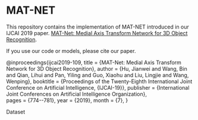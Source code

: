 # MAT-NET
This repository contains the implementation of MAT-NET introduced in our IJCAI 2019 paper.
[MAT-Net: Medial Axis Transform Network for 3D Object Recognition](https://doi.org/10.24963/ijcai.2019/109).

If you use our code or models, please cite our paper.

@inproceedings{ijcai2019-109,
  title     = {MAT-Net: Medial Axis Transform Network for 3D Object Recognition},
  author    = {Hu, Jianwei and Wang, Bin and Qian, Lihui and Pan, Yiling and Guo, Xiaohu and Liu, Lingjie and Wang, Wenping},
  booktitle = {Proceedings of the Twenty-Eighth International Joint Conference on
               Artificial Intelligence, {IJCAI-19}},
  publisher = {International Joint Conferences on Artificial Intelligence Organization},             
  pages     = {774--781},
  year      = {2019},
  month     = {7},
}


Dataset


